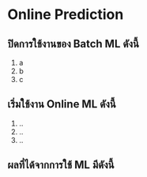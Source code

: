 # Online Prediction

<!-- Online Prection ทำงานอย่างไร  -->

## ปิดการใช้งานของ Batch ML ดังนี้

1. a
2. b
3. c


## เริ่มใช้งาน Online ML ดังนี้

1. ..
2. ..
3. ..

## ผลที่ได้จากการใช้ ML มีดังนี้

<!-- แนบรูป Grafana  พร้อมอธิบาย -->
